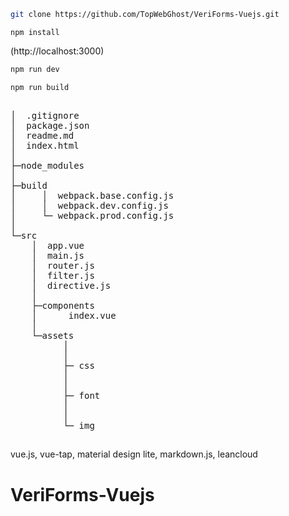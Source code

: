 

```bash
git clone https://github.com/TopWebGhost/VeriForms-Vuejs.git
```

```
npm install
```

(http://localhost:3000)
``` bash
npm run dev
```


``` bash
npm run build
```

##
<pre>
│  .gitignore
│  package.json
│  readme.md
│  index.html
│
├─node_modules
│
├─build
│     │  webpack.base.config.js
│     │  webpack.dev.config.js
│     └─ webpack.prod.config.js
│
└─src
    │  app.vue
    │  main.js
    │  router.js
    │  filter.js
    │  directive.js
    │
    ├─components
    │      index.vue
    │
    └─assets             
          │            
          │
          ├─ css
          │
          │
          ├─ font
          │
          │
          └─ img
</pre>

##

vue.js, vue-tap, material design lite, markdown.js, leancloud 

# VeriForms-Vuejs
